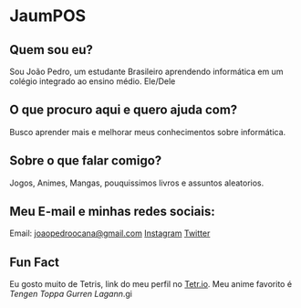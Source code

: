 # **JaumPOS**
## Quem sou eu?
Sou João Pedro, um estudante Brasileiro aprendendo informática em um colégio integrado ao ensino médio. Ele/Dele
## O que procuro aqui e quero ajuda com?
Busco aprender mais e melhorar meus conhecimentos sobre informática.
## Sobre o que falar comigo?
Jogos, Animes, Mangas, pouquissimos livros e assuntos aleatorios.
## Meu E-mail e minhas redes sociais:
Email: joaopedroocana@gmail.com
[Instagram](https://www.instagram.com/jpao_pedro/)
[Twitter](https://twitter.com/joao_pos)
## Fun Fact
Eu gosto muito de Tetris, link do meu perfil no [Tetr.io](https://ch.tetr.io/u/pamjos).
Meu anime favorito é *Tengen Toppa Gurren Lagann*.gi